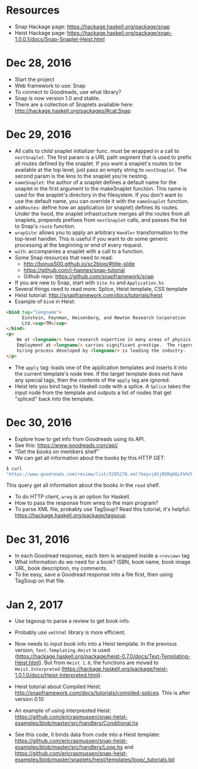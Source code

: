 # Resources

- Snap Hackage page: https://hackage.haskell.org/package/snap
- Heist Hackage page:
  https://hackage.haskell.org/package/snap-1.0.0.1/docs/Snap-Snaplet-Heist.html
  

# Dec 28, 2016

- Start the project 
- Web framework to use: Snap
- To connect to Goodreads, use what library? 
- Snap is now version 1.0 and stable. 
- There are a collection of Snaplets available here:
  http://hackage.haskell.org/packages/#cat:Snap

# Dec 29, 2016 
- All calls to child snaplet initializer func. must be wrapped in a
  call to `nestSnaplet`. The first param is a URL path segment that is
  used to prefix all routes defined by the snaplet. If you want a
  snaplet's routes to be available at the top level, just pass an
  empty string to `nestSnaplet`. The second param is the lens to the
  snaplet you're nesting. 
- `nameSnaplet`: the author of a snaplet defines a default name for
  the snaplet in the first argument to the makeSnaplet function. This
  name is used for the snaplet's directory in the filesystem. If you
  don't want to use the default name, you can override it with the
  `nameSnaplet` function. 
- `addRoutes`: define how an application (or snaplet) defines its
  routes. Under the hood, the snaplet infrastructure merges all the
  routes from all snaplets, prepends prefixes from `nestSnaplet`
  calls, and passes the list to Snap's `route` function. 
- `wrapSite`: allows you to apply an arbitrary `Handler`
  transformation to the top-level handler. This is useful if you want
  to do some generic processing at the beginning or end of every
  request. 
- `with`: accompanies a snaplet with a call to a function. 
- Some Snap resources that need to read:
  + http://bonus500.github.io/sc2blog/#title-slide
  + https://github.com/j-hannes/snap-tutorial
  + Github repo: https://github.com/snapframework/snap
- If you are new to Snap, start with `Site.hs` and `Application.hs`
- Several things need to read more: Splice, Heist template, CSS template
- Heist tutorial: http://snapframework.com/docs/tutorials/heist
- Example of `bind` in Heist: 

```html
<bind tag="longname">
      Einstein, Feynman, Heisenberg, and Newton Research Corporation
      Ltd.<sup>TM</sup>
</bind>
<p>
	We at <longname/> have research expertise in many areas of physics.
    Employment at <longname/> carries significant prestige.  The rigorous
    hiring process developed by <longname/> is leading the industry.
</p>	   
```

- The `apply` tag: loads one of the application templates and inserts
  it into the current template's node tree. If the target template
  does not have any special tags, then the contents of the `apply` tag
  are ignored. 
- Heist lets you bind tags to Haskell code with a splice. A `Splice`
  takes the input node from the template and outputs a list of nodes
  that get "spliced" back into the template. 

# Dec 30, 2016

- Explore how to get info from Goodreads using its API.
- See this: https://www.goodreads.com/api/
- "Get the books on members shelf"
- We can get all information about the books by this HTTP GET: 

```sh
$ curl
"https://www.goodreads.com/review/list/5285276.xml?key=jA5jRDRqX6LFkhCkZCppmQ&v=2?shelf=read"
```

This query get all information about the books in the `read` shelf. 
- To do HTTP client, `wreq` is an option for Haskell. 
- How to pass the response from wreq to the main program? 
- To parse XML file, probably use TagSoup? Read this tutorial, it's
  helpful: https://hackage.haskell.org/package/tagsoup

# Dec 31, 2016

- In each Goodread response, each item is wrapped inside a `<review>`
  tag 
- What information do we need for a book? ISBN, book name, book image
  URL, book description, my comments.
- To be easy, save a Goodread response into a file first, then using
  TagSoup on that file. 

# Jan 2, 2017

- Use tagsoup to parse a review to get book info. 
- Probably use `xmlhtml` library is more efficient. 
- Now needs to input book info into a Heist template. In the previous
  version, `Text.Templating.Heist` is used
  (https://hackage.haskell.org/package/heist-0.7.0/docs/Text-Templating-Heist.html). But
  from `Heist 1.0`, the functions are moved to `Heist.Interpreted` (https://hackage.haskell.org/package/heist-1.0.1.0/docs/Heist-Interpreted.html).
- Heist tutorial about Compiled Heist:
  http://snapframework.com/docs/tutorials/compiled-splices. This is
  after version 0.10 
- An example of using interprested Heist:
  https://github.com/ericrasmussen/snap-heist-examples/blob/master/src/handlers/Conditional.hs
  
- See this code, it binds data from code into a Heist template: 
https://github.com/ericrasmussen/snap-heist-examples/blob/master/src/handlers/Loop.hs
and
https://github.com/ericrasmussen/snap-heist-examples/blob/master/snaplets/heist/templates/loop/_tutorials.tpl

